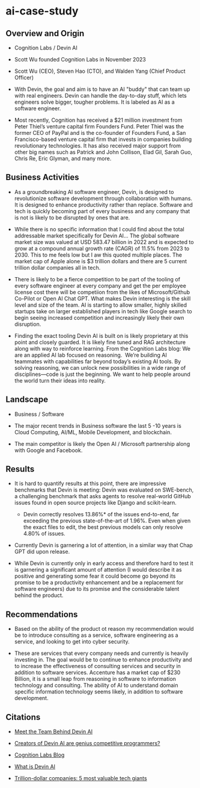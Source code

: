 # ai-case-study

## Overview and Origin

* Cognition Labs / Devin AI

* Scott Wu founded Cognition Labs in November 2023

* Scott Wu (CEO), Steven Hao (CTO), and Walden Yang (Chief Product Officer)

* With Devin, the goal and aim is to have an AI "buddy" that can team up with real engineers. Devin can handle the day-to-day stuff, which lets engineers solve bigger, tougher problems.  It is labeled as AI as a software engineer.

* Most recently, Cognition has received a $21 million investment from Peter Thiel’s venture capital firm Founders Fund. Peter Thiel was the former CEO of PayPal and is the co-founder of Founders Fund, a San Francisco-based venture capital firm that invests in companies building revolutionary technologies. It has also received major support from other big names such as Patrick and John Collison, Elad Gil, Sarah Guo, Chris Re, Eric Glyman, and many more.

## Business Activities

* As a groundbreaking AI software engineer, Devin, is designed to revolutionize software development through collaboration with humans.  It is designed to enhance productivity rather than replace.  Software and tech is quickly becoming part of every business and any company that is not is likely to be disrupted by ones that are.

* While there is no specific information that I could find about the total addressable market specifically for Devin AI... The global software market size was valued at USD 583.47 billion in 2022 and is expected to grow at a compound annual growth rate (CAGR) of 11.5% from 2023 to 2030.  This to me feels low but I aw this quoted multiple places.  The market cap of Apple alone is $3 trillion dollars and there are 5 current trillion dollar companies all in tech.

* There is likely to be a fierce competition to be part of the tooling of every software engineer at every company and get the per employee license cost there will be competiion from the likes of Microsoft/Github Co-Pilot or Open AI Chat GPT.  What makes Devin interesting is the skill level and size of the team.  AI is starting to allow smaller, highly skilled startups take on larger established players in tech like Google search to begin seeing increased competition and increasingly likely their own disruption.

* Finding the exact tooling Devin AI is built on is likely proprietary at this point and closely guarded.  It is likely fine tuned and RAG architecture along with way to reinforce learning.  From the Cognition Labs blog: We are an applied AI lab focused on reasoning.
‍
We’re building AI teammates with capabilities far beyond today’s existing AI tools. By solving reasoning, we can unlock new possibilities in a wide range of disciplines—code is just the beginning. We want to help people around the world turn their ideas into reality.

## Landscape

* Business / Software

* The major recent trends in Business software the last 5 -10 years is Cloud Computing, AI/ML, Mobile Development, and blockchain.

* The main competitor is likely the Open AI / Microsoft partnership along with Google and Facebook.

## Results

* It is hard to quantify results at this point, there are impressive benchmarks that Devin is meeting: Devin was evaluated on SWE-bench, a challenging benchmark that asks agents to resolve real-world GitHub issues found in open source projects like Django and scikit-learn.

  * Devin correctly resolves 13.86%* of the issues end-to-end, far exceeding the previous state-of-the-art of 1.96%. Even when given the exact files to edit, the best previous models can only resolve 4.80% of issues.

* Currently Devin is garnering a lot of attention, in a similar way that Chap GPT did upon release.

* While Devin is currently only in early access and therefore hard to test it is garnering a significant amount of attention (I would describe it as positive and generating some fear it could become go beyond its promise to be a productivity enhancement and be a replacement for software engineers) due to its promise and the considerable talent behind the product.

## Recommendations

* Based on the ability of the product ot reason my recommendation would be to introduce consulting as a service, software engineering as a service, and looking to get into cyber security.

* These are services that every company needs and currently is heavily investing in.  The goal would be to continue to enhance productivity and to increase the effectiveness of consulting services and security in addition to software services.  Accenture has a market cap of $230 Billion, it is a small leap from reasoning in software to information technology and consulting.  The ability of AI to understand domain specific information technology seems likely, in addition to software development.

## Citations

* [Meet the Team Behind Devin AI](https://favtutor.com/articles/devin-ai-founder-team/#:~:text=Scott%20Wu%2C%20Founder%20and%20CEO,most%20skilled%20autonomous%20coding%20agent.&text=As%20a%20kid%2C%20he%20participated,in%20every%20one%20of%20them.)

* [Creators of Devin AI are genius competitive programmers?](https://www.youtube.com/watch?v=5eeVBd2qlWE)

* [Cognition Labs Blog](https://www.cognition-labs.com/blog-posts)

* [What is Devin AI](https://daily.dev/blog/what-is-devin-the-ai-software-engineer-everyone-is-talking-about)

* [Trillion-dollar companies: 5 most valuable tech giants](https://www.bankrate.com/investing/trillion-dollar-companies/#:~:text=The%20most%20valuable%20companies%20in,that%20consumers%20use%20every%20day.)

